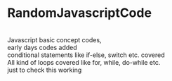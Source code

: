 # RandomJavascriptCode
<br/>
Javascript basic concept codes, <br/> early days codes added <br>
conditional statements like if-else, switch etc. covered <br>
All kind of loops covered like for, while, do-while etc. <br>
just to check this working 
